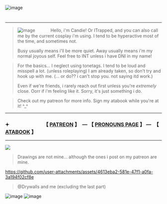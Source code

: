 ![image](https://github.com/user-attachments/assets/96dc8d37-3797-4e35-83be-06a27c8578cd)


# 

---
>![image](https://github.com/user-attachments/assets/f936896d-3d81-438e-b022-c1e318ad5ae6) 　　　 Hello, i'm Candie! Or ITrapped, and you can also call me by the current cosplay i'm using. I tend to be hyperactive most of the time, and sometimes not.
>
> Busy usually means i'll be more quiet. Away usually means i'm my normal joyous self. Feel free to INT unless i have DNI in my name!

> For the basics... I neglect using tonetags. I tend to be loud and misspell a lot. (unless roleplaying) I am already taken, so don't try and hook up with me. (... or do?? i can't stop you. not saying itd work.)
> 
> Even if we're friends, i rarely reach out first unless you're *extremely* close. Oorr if i'm feeling like it. Sorry, it's just something i do.

> Check out my patreon for more info. Sign my atabook while you're at it! ^_^

---

### 𖥔 　　　　　　　【 [PATREON](https://www.patreon.com/c/supportingconstellation/about) 】　— 【 [PRONOUNS PAGE](https://pronouns.cc/@candie) 】 —　【 [ATABOOK](https://thatonedockdweller.atabook.org/) 】

---

![](https://komarev.com/ghpvc/?username=2012maymadness&label=ROBLOXIANS&base=56&color=9745d1)

> Drawings are not mine... although the ones i post on my patreon are mine.

https://github.com/user-attachments/assets/4613eba2-581e-47f1-a0fa-3a194f02cf8e
> @Drywalls and me (excluding the last part)

![image](https://github.com/user-attachments/assets/b55fcd58-fe13-48fd-a920-5cf37ec65bbd)
![image](https://github.com/user-attachments/assets/81ae0a04-5650-4758-9dd4-4f44431042c6)



